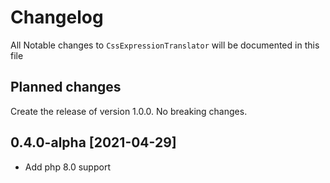 # Changelog
All Notable changes to `CssExpressionTranslator` will be documented in this file

## Planned changes
Create the release of version 1.0.0.
No breaking changes.

## 0.4.0-alpha [2021-04-29]
- Add php 8.0 support
